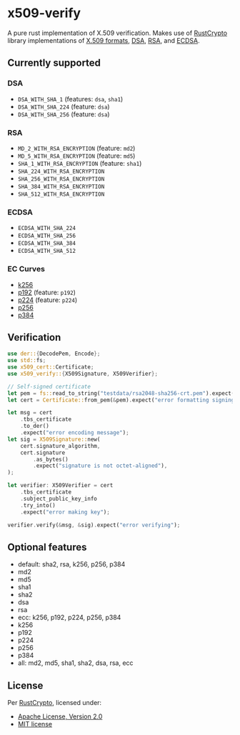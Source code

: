 x509-verify
===========

A pure rust implementation of X.509 verification. Makes use of [RustCrypto](https://github.com/RustCrypto)
library implementations of [X.509 formats](https://github.com/RustCrypto/formats),
[DSA](https://github.com/RustCrypto/signatures/tree/master/dsa), [RSA](https://github.com/RustCrypto/RSA),
and [ECDSA](https://github.com/RustCrypto/signatures/tree/master/ecdsa).

## Currently supported

### DSA

- `DSA_WITH_SHA_1` (features: `dsa`, `sha1`)
- `DSA_WITH_SHA_224` (feature: `dsa`)
- `DSA_WITH_SHA_256` (feature: `dsa`)

### RSA

- `MD_2_WITH_RSA_ENCRYPTION` (feature: `md2`)
- `MD_5_WITH_RSA_ENCRYPTION` (feature: `md5`)
- `SHA_1_WITH_RSA_ENCRYPTION` (feature: `sha1`)
- `SHA_224_WITH_RSA_ENCRYPTION`
- `SHA_256_WITH_RSA_ENCRYPTION`
- `SHA_384_WITH_RSA_ENCRYPTION`
- `SHA_512_WITH_RSA_ENCRYPTION`

### ECDSA

- `ECDSA_WITH_SHA_224`
- `ECDSA_WITH_SHA_256`
- `ECDSA_WITH_SHA_384`
- `ECDSA_WITH_SHA_512`

### EC Curves

- [k256](https://github.com/RustCrypto/elliptic-curves/tree/master/k256)
- [p192](https://github.com/RustCrypto/elliptic-curves/tree/master/p192) (feature: `p192`)
- [p224](https://github.com/RustCrypto/elliptic-curves/tree/master/p224) (feature: `p224`)
- [p256](https://github.com/RustCrypto/elliptic-curves/tree/master/p256)
- [p384](https://github.com/RustCrypto/elliptic-curves/tree/master/p384)

## Verification

```rust
use der::{DecodePem, Encode};
use std::fs;
use x509_cert::Certificate;
use x509_verify::{X509Signature, X509Verifier};

// Self-signed certificate
let pem = fs::read_to_string("testdata/rsa2048-sha256-crt.pem").expect("error opening file");
let cert = Certificate::from_pem(&pem).expect("error formatting signing cert");

let msg = cert
    .tbs_certificate
    .to_der()
    .expect("error encoding message");
let sig = X509Signature::new(
    cert.signature_algorithm,
    cert.signature
        .as_bytes()
        .expect("signature is not octet-aligned"),
);

let verifier: X509Verifier = cert
    .tbs_certificate
    .subject_public_key_info
    .try_into()
    .expect("error making key");

verifier.verify(&msg, &sig).expect("error verifying");
```

## Optional features

- default: sha2, rsa, k256, p256, p384
- md2
- md5
- sha1
- sha2
- dsa
- rsa
- ecc: k256, p192, p224, p256, p384
- k256
- p192
- p224
- p256
- p384
- all: md2, md5, sha1, sha2, dsa, rsa, ecc

## License

Per [RustCrypto](https://github.com/RustCrypto/formats), licensed under:

- [Apache License, Version 2.0](http://www.apache.org/licenses/LICENSE-2.0)
- [MIT license](http://opensource.org/licenses/MIT)

